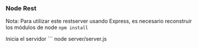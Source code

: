 ### Node Rest

Nota:
Para utilizar este restserver usando Express, es necesario reconstruir los módulos de node
 ``` npm install ```

Inicia el servidor ``` node server/server.js